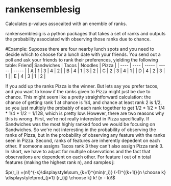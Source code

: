 # rankensemblesig
Calculates p-values assocaited with an enemble of ranks.

rankensemblesig is a python packages that takes a set of ranks and outputs the probability associated with observing those ranks due to chance. 

#Example:
Supoose there are four nearby lunch spots and you need to decide which to choose for a lunch date with your friends. You send out a poll and ask your friends to rank their preferences, yielding the following table:
Friend|	Sandwiches | Tacos | Noodles |	Pizza |
| ---- | ---- | ----- | ----- | ----- |
| A | 1 |	3 | 4 | 2 |
| B | 4	| 1 | 3 | 2 |
| C | 2 | 3 | 4 | 1 |
| D | 4 | 2 | 3 | 1 |
| E | 4 | 3 | 1 | 2 |


If you add up the ranks Pizza is the winner. But lets say you prefer tacos, and you want to know if the ranks given to Pizza might just be due to chance. This might seem like a pretty straightforward calculation: the chance of getting rank 1 at chance is 1/4, and chance at least rank 2 is 1/2, so you just multiply the probably of each rank together to get 1/2 * 1/2 * 1/4 * 1/4 * 1/2 =  1/128, which is pretty low. However, there are two reasons why this is wrong.
First, we're not really interested in Pizza specifically. If Sandwiches was the most highly ranked food we would be focusing on Sandwiches. So we're not interesting in the probability of observing the ranks of Pizza, but in the probability of observing any feature with the ranks seen in Pizza. 
Second, ranks of features are inherently depedent on each other. If someone assigns Tacos rank 3 they can't also assign Pizza rank 3.
In short, we have to adjust for multiple observations and the fact that observations are dependent on each other.
For feature i out of n total features (making the highest rank n), and samples j:

$p(r_i) =(n!)^{-s}\displaystyle\sum_{k=1}^{min(r_i)} (-1)^{(k+1)}{n \choose k} \displaystyle\prod_{j=1} {r_{ij} \choose k} k! (n - k)!$
